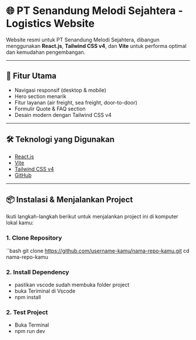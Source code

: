 # 🌐 PT Senandung Melodi Sejahtera - Logistics Website

Website resmi untuk PT Senandung Melodi Sejahtera, dibangun menggunakan **React.js**, **Tailwind CSS v4**, dan **Vite** untuk performa optimal dan kemudahan pengembangan.

---

## 🚀 Fitur Utama

- Navigasi responsif (desktop & mobile)
- Hero section menarik
- Fitur layanan (air freight, sea freight, door-to-door)
- Formulir Quote & FAQ section
- Desain modern dengan Tailwind CSS v4

---

## 🛠️ Teknologi yang Digunakan

- [React.js](https://reactjs.org/)
- [Vite](https://vitejs.dev/)
- [Tailwind CSS v4](https://tailwindcss.com/)
- [GitHub](https://github.com/)

---

## 📦 Instalasi & Menjalankan Project

Ikuti langkah-langkah berikut untuk menjalankan project ini di komputer lokal kamu:

### 1. Clone Repository

``bash
git clone https://github.com/username-kamu/nama-repo-kamu.git
cd nama-repo-kamu

### 2. Install Dependency

- pastikan vscode sudah membuka folder project
- buka Teriminal di Vscode 
- npm install

### 2. Test Project

- Buka Terminal
- npm run dev
